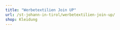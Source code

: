 ```yaml
---
title: "Werbetextilien Join UP"
url: /st-johann-in-tirol/werbetextilien-join-up/
shop: Kleidung
---
```

